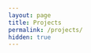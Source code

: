 ```yaml
---
layout: page
title: Projects
permalink: /projects/
hidden: true
---
```

<!--
{% for post in site.posts %}
<a href="{{ post.url }}">
<img src="{{ site.baseurl }}/{{ post.feature-img }}" width="200"
   height="200"></a>
{% endfor %} -->

<!-- {% for my_post in site.posts -%}
{% if my_post.title -%}
|![]({{ site.baseurl }}/{{ my_post.feature-img }})  |[Click Here]({{ my_post.url }})  |
{% endif %}
{%- endfor -%} -->
